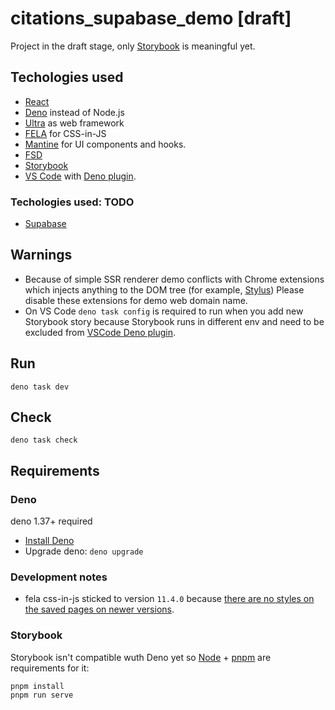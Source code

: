 # citations_supabase_demo [draft]

Project in the draft stage, only [Storybook](/#Storybook) is meaningful yet.

## Techologies used

- [React](https://react.dev)
- [Deno](https://github.com/denoland/deno) instead of Node.js
- [Ultra](https://ultrajs.dev) as web framework
- [FELA](https://fela.js.org) for CSS-in-JS
- [Mantine](https://mantine.dev) for UI components and hooks.
- [FSD](https://feature-sliced.design/)
- [Storybook](https://storybook.js.org/)
- [VS Code](https://code.visualstudio.com/Download) with [Deno plugin](https://github.com/denoland/vscode_deno).

### Techologies used: TODO

- [Supabase](https://supabase.com/)

## Warnings

- Because of simple SSR renderer demo conflicts with Chrome extensions which injects anything to the DOM tree (for example, [Stylus](https://chrome.google.com/webstore/detail/stylus/clngdbkpkpeebahjckkjfobafhncgmne)) Please disable these extensions for demo web domain name.
- On VS Code `deno task config` is required to run when you add new Storybook story because Storybook runs in different env and need to be excluded from [VSCode Deno plugin](https://github.com/denoland/vscode_deno).

## Run

`deno task dev`

## Check

`deno task check`

## Requirements

### Deno

deno 1.37+ required

- [Install Deno](https://docs.deno.com/runtime/manual/getting_started/installation)
- Upgrade deno: `deno upgrade`

### Development notes

- fela css-in-js sticked to version `11.4.0` because
  [there are no styles on the saved pages on newer versions](https://github.com/robinweser/fela/issues/915).

### Storybook

Storybook isn't compatible wuth Deno yet so [Node](https://nodejs.org/en) + [pnpm](https://pnpm.io/) are requirements for it:

```
pnpm install
pnpm run serve
```

